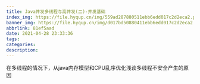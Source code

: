 ```yaml
---
title: Java并发多线程与高并发(二)-并发基础
index_img: https://file.hyqup.cn/img/559ad287880511ebb6edd017c2d2eca2.png
banner_img: https://file.hyqup.cn/img/d017bd50880411ebb6edd017c2d2eca2.jpg
abbrlink: 81ef5aad
date: 2021-04-28 23:33:36
tags:
categories:
description:
---
```


在多线程的情况下，从java内存模型和CPU乱序优化浅谈多线程不安全产生的原因

<!-- more -->
